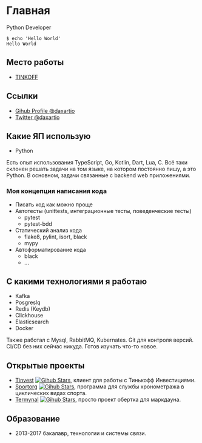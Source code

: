 # Главная

Python Developer

<!-- termynal -->
```
$ echo 'Hello World'
Hello World
```

## Место работы

- [TINKOFF](https://tinkoff.ru)

## Ссылки

- [Gihub Profile @daxartio](https://github.com/daxartio)
- [Twitter @daxartio](https://twitter.com/daxartio)

## Какие ЯП использую

- Python

Есть опыт использования TypeScript, Go, Kotlin, Dart, Lua, C. Всё таки склонен решать задачи на том языке, на котором постоянно пишу, а это Python.
В основном, задачи связанные с backend web приложениями.

### Моя концепция написания кода

- Писать код как можно проще
- Автотесты (unittests, интеграционные тесты, поведенческие тесты)
  - pytest
  - pytest-bdd
- Статический анализ кода
  - flake8, pylint, isort, black
  - mypy
- Автоформатирование кода
  - black
  - ...

## С какими технологиями я работаю

- Kafka
- Posgreslq
- Redis (Keydb)
- Clickhouse
- Elasticsearch
- Docker

Также работал с Mysql, RabbitMQ, Kubernates. Git для контроля версий. CI/CD без них сейчас никуда. Готов изучать что-то новое.

## Открытые проекты

- [Tinvest](https://github.com/daxartio/tinvest) [![Gihub Stars](https://img.shields.io/github/stars/daxartio/tinvest?style=social)](https://github.com/daxartio/tinvest), клиент для работы с Тинькофф Инвестициями.
- [Sportorg](https://github.com/sportorg/pysport) [![Gihub Stars](https://img.shields.io/github/stars/sportorg/pysport?style=social)](https://github.com/sportorg/pysport), программа для службы хронометража в циклических видах спорта.
- [Termynal](https://github.com/daxartio/termynal) [![Gihub Stars](https://img.shields.io/github/stars/daxartio/termynal?style=social)](https://github.com/daxartio/termynal), просто проект обертка для маркдауна.

## Образование

- 2013-2017 бакалавр, технологии и системы связи.
